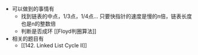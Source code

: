 - 可以做到的事情有
	- 找到链表的中点，1/3点，1/4点... 只要快指针的速度是慢的n倍，链表长度也是n的整数倍
	- 判断是否成环 [[Floyd判圈算法]]
- 相关的题目有
	- [[142. Linked List Cycle II]]